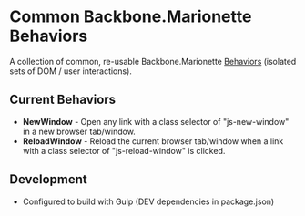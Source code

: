 # Common Backbone.Marionette Behaviors

A collection of common, re-usable Backbone.Marionette  [Behaviors](http://marionettejs.com/docs/v2.3.0/marionette.behavior.html) (isolated sets of DOM / user interactions).

## Current Behaviors

- **NewWindow** - Open any link with a class selector of "js-new-window" in a new browser tab/window.
- **ReloadWindow** - Reload the current browser tab/window when a link with a class selector of "js-reload-window" is clicked.

## Development

- Configured to build with Gulp (DEV dependencies in package.json)
